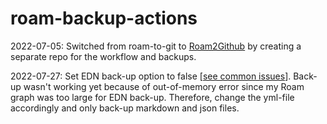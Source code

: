 # roam-backup-actions

2022-07-05: Switched from roam-to-git to [Roam2Github](https://www.notion.so/Instructions-to-switch-from-roam-to-git-to-Roam2Github-aec58ad1b56e4547ba97e006c8cc120a) by creating a separate repo for the workflow and backups.

2022-07-27: Set EDN back-up option to false [[see common issues](https://www.notion.so/Issues-c8232da0ee85446bb433f2b490373ba2)]. Back-up wasn't working yet because of out-of-memory error since my Roam graph was too large for EDN back-up. Therefore, change the yml-file accordingly and only back-up markdown and json files. 
